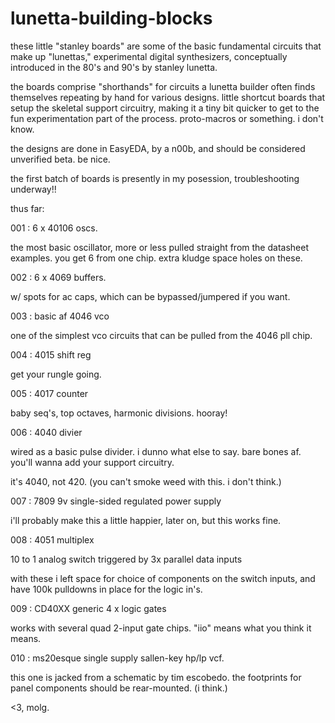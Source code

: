 # lunetta-building-blocks

these little "stanley boards" are some of the basic fundamental circuits that make up "lunettas," experimental digital synthesizers, conceptually introduced in the 80's and 90's by stanley lunetta.

the boards comprise "shorthands" for circuits a lunetta builder often finds themselves repeating by hand for various designs. little shortcut boards that setup the skeletal support circuitry, making it a tiny bit quicker to get to the fun experimentation part of the process. proto-macros or something. i don't know.

the designs are done in EasyEDA, by a n00b, and should be considered unverified beta. be nice.

the first batch of boards is presently in my posession, troubleshooting underway!!

thus far: 

001 : 6 x 40106 oscs.

the most basic oscillator, more or less pulled straight from the datasheet examples. you get 6 from one chip. extra kludge space holes on these.

002 : 6 x 4069 buffers.

w/ spots for ac caps, which can be bypassed/jumpered if you want.

003 : basic af 4046 vco

one of the simplest vco circuits that can be pulled from the 4046 pll chip.

004 : 4015 shift reg

get your rungle going.

005 : 4017 counter

baby seq's, top octaves, harmonic divisions. hooray!

006 : 4040 divier

wired as a basic pulse divider. i dunno what else to say. bare bones af. you'll wanna add your support circuitry.

it's 4040, not 420. (you can't smoke weed with this. i don't think.)

007 : 7809 9v single-sided regulated power supply

i'll probably make this a little happier, later on, but this works fine.

008 : 4051 multiplex

10 to 1 analog switch triggered by 3x parallel data inputs

with these i left space for choice of components on the switch inputs, and have 100k pulldowns in place for the logic in's.

009 : CD40XX generic 4 x logic gates

works with several quad 2-input gate chips. "iio" means what you think it means.

010 : ms20esque single supply sallen-key hp/lp vcf.

this one is jacked from a schematic by tim escobedo. the footprints for panel components should be rear-mounted. (i think.)

<3, molg.
